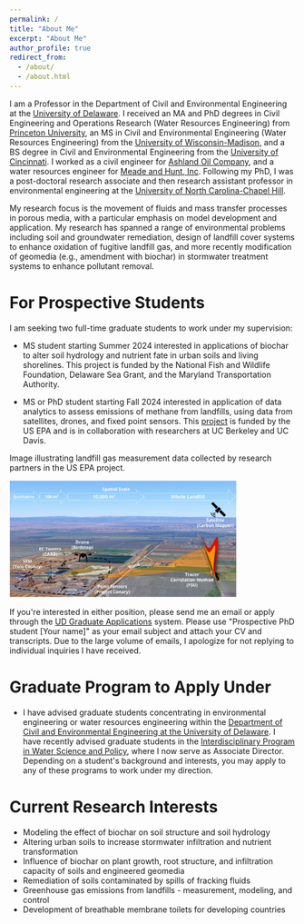 ```yaml
---
permalink: /
title: "About Me"
excerpt: "About Me"
author_profile: true
redirect_from: 
  - /about/
  - /about.html
---
```


I am a  Professor in the Department of Civil and Environmental Engineering at the [University of Delaware](https://ce.udel.edu/people/faculty-profile/?id=20). I received an MA and PhD degrees in Civil Engineering and Operations Research (Water Resources Engineering) from [Princeton University](https://cee.princeton.edu/), an MS in Civil and Environmental Engineering (Water Resources Engineering) from the [University of Wisconsin-Madison](https://www.engr.wisc.edu/department/civil-environmental-engineering/), and a BS degree in Civil and Environmental Engineering from the [University of Cincinnati](https://ceas.uc.edu/academics/departments/civil-architectural-engineering-construction-management.html). I worked as a civil engineer for [Ashland Oil Company](https://www.ashland.com/), and a water resources engineer for [Meade and Hunt, Inc](https://meadhunt.com/). Following my PhD, I was a post-doctoral research associate and then research assistant professor in environmental engineering at the [University of North Carolina-Chapel Hill](https://sph.unc.edu/envr/environmental-sciences-and-engineering-home/). 

My research focus is the movement of fluids and mass transfer processes in porous media, with a particular emphasis on model development and application. My research has spanned a range of environmental problems including soil and groundwater remediation, design of landfill cover systems to enhance oxidation of fugitive landfill gas, and more recently modification of geomedia (e.g., amendment with biochar) in stormwater treatment systems to enhance pollutant removal.  


For Prospective Students
======
I am seeking two full-time graduate students to work under my supervision:  
* MS student starting Summer 2024 interested in applications of biochar to alter soil hydrology and nutrient fate in urban soils and living shorelines. This project is funded by the National Fish and Wildlife Foundation, Delaware Sea Grant, and the Maryland Transportation Authority. 
  
* MS or PhD student starting Fall 2024 interested in application of data analytics to assess emissions of methane from landfills, using data from satellites, drones, and fixed point sensors. This [project](https://www.epa.gov/newsreleases/epa-awards-46m-research-grants-quantify-and-mitigate-emissions-municipal-solid-waste) is funded by the US EPA and is in collaboration with researchers at UC Berkeley and UC Davis. 

Image illustrating landfill gas measurement data collected by research partners in the US EPA project. 

<img src="/images/epa_proposal_fig1.jpg" width="400" >

If you're interested in either position, please send me an email or apply through the [UD Graduate Applications](https://www.udel.edu/academics/colleges/grad/prospective-students/grad-admissions/) system. Please use "Prospective PhD student [Your name]" as your email subject and attach your CV and transcripts. Due to the large volume of emails, I apologize for not replying to individual inquiries I have received.

Graduate Program to Apply Under
===
* I have advised graduate students concentrating in environmental engineering or water resources engineering within the [Department of Civil and Environmental Engineering at the University of Delaware](https://ce.udel.edu/academics/graduate/). I have recently advised graduate students in the [Interdisciplinary Program in Water Science and Policy](https://www.udel.edu/academics/colleges/canr/departments/plant-and-soil-sciences/graduate-programs/water-science-policy/), where I now serve as Associate Director. Depending on a student's background and interests, you may apply to any of these programs to work under my direction.

Current Research Interests
======
* Modeling the effect of biochar on soil structure and soil hydrology
* Altering urban soils to increase stormwater infiltration and nutrient transformation
* Influence of biochar on plant growth, root structure, and infiltration capacity of soils and engineered geomedia
* Remediation of soils contaminated by spills of fracking fluids
* Greenhouse gas emissions from landfills - measurement, modeling, and control
* Development of breathable membrane toilets for developing countries

